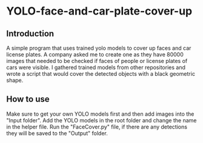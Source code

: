 # YOLO-face-and-car-plate-cover-up
## Introduction
A simple program that uses trained yolo models to cover up faces and car license plates. A company asked me to create one as they have 80000 images that needed to be checked if faces of people or license plates of cars were visible. I gathered trained models from other repositories and wrote a script that would cover the detected objects with a black geometric shape.

## How to use
Make sure to get your own YOLO models first and then add images into the "Input folder". Add the YOLO models in the root folder and change the name in the helper file. Run the "FaceCover.py" file, if there are any detections they will be saved to the "Output" folder.
